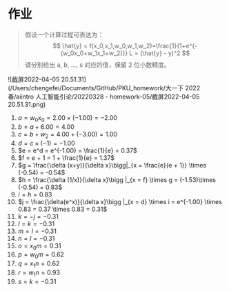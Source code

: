 # 作业

> 假设一个计算过程可表达为：
> $$
> \hat{y} = f(x_0,x_1,w_0,w_1,w_2)=\frac{1}{1+e^{-(w_0x_0+w_1x_1+w_2)}}
> L = (\hat{y} - y)^2
> $$
> 请分别给出 a, b, …, s 对应的值，保留 2 位小数精度。

![截屏2022-04-05 20.51.31](/Users/chengefei/Documents/GitHub/PKU_homework/大一下 2022春/aiintro 人工智能引论/20220328 - homework-05/截屏2022-04-05 20.51.31.png)

1. $a = w_0x_0 = 2.00 \times (-1.00) = -2.00$
2. $b = a + 6.00 = 4.00$
3. $c = b + w_2 = 4.00 + (-3.00) = 1.00$
4. $d = c\times(-1) = -1.00$
5. $e = e^d = e^{-1.00} = \frac{1}{e} = 0.37$
6. $f = e + 1 = 1 + \frac{1}{e} = 1.37$
7. $g = \frac{\delta (x+y)}{\delta x}\bigg|_{x = \frac{e}{e + 1}} \times (-0.54) = -0.54$
8. $h = \frac{\delta (1/x)}{\delta x}\bigg |_{x = f} \times g = (-1.53)\times (-0.54) = 0.83$
9. $i = h = 0.83$
10. $j = \frac{\delta(e^x)}{\delta x}\bigg |_{x = d} \times i = e^{-1.00} \times 0.83 = 0.37 \times 0.83 = 0.31$
11. $k = -j = -0.31$
12. $l = k = -0.31$
13. $m = l = -0.31$
14. $n = l = -0.31$
15. $o = x_0m = 0.31$
16. $p = w_0m = 0.62$
17. $q = x_1n = 0.62$
18. $r = w_1n = 0.93$
19. $s = k = -0.31$